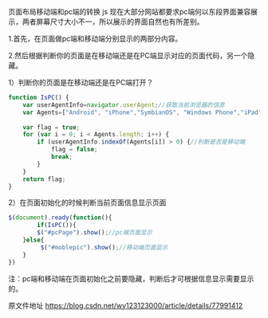 页面布局移动端和pc端的转换 js
现在大部分网站都要求pc端何以东段界面兼容展示，两者屏幕尺寸大小不一，所以展示的界面自然也有所差别。

1.首先，在页面做pc端和移动端分别显示的两部分内容。

2.然后根据判断你的页面是在移动端还是在PC端显示对应的页面代码，另一个隐藏。

1）判断你的页面是在移动端还是在PC端打开？

```js
function IsPC() {
	var userAgentInfo=navigator.userAgent;//获取当前浏览器的信息
	var Agents=["Android", "iPhone","SymbianOS", "Windows Phone","iPad", "iPod"];
					
	var flag = true;
	for (var i = 0; i < Agents.length; i++) {
		if (userAgentInfo.indexOf(Agents[i]) > 0) {//判断是否是移动端
			flag = false;
			break;
		}
	}
	return flag;
}
```

2）在页面初始化的时候判断当前页面信息显示页面
```js
$(document).ready(function(){
    	if(IsPC()){
		$("#pcPage").show();//pc端页面显示
	}else{
		 $("#moblepic").show();//移动端页面显示
	}
})
```

注：pc端和移动端在页面初始化之前要隐藏，判断后才可根据信息显示需要显示的。

原文件地址
https://blog.csdn.net/wy123123000/article/details/77991412

